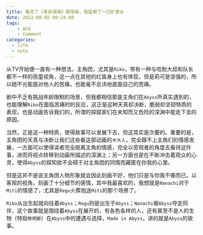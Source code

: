 ```yaml
---
title: 看完了《来自深渊》剧场版，我猛喝了一口矿泉水
date: 2022-08-05 00:24:08
tags:
    - ACG
    - Comment
categories:
  - life
  - note
---
```


从TV开始便一直有一种想法，主角团，尤其是`Riko`，带有一种与哈勃大叔和队长都不一样的孩童视角，这一点在其他的红笛身上也有体现，但是莉可是坚强的，所以她不光能面对他人的苦痛，也能毫不忌讳地直面自己的苦痛。

剧中不乏有挑战年龄限制的场景，但我都相信那是主角们在`Abyss`所真实遇到的，也能理解`Riko`在面临苦痛时的反应，这正是这种天真却决断，脆弱却坚韧特质的表现，也是动画告诉我们的，所谓的探窟家们在未知而又危险的深渊中能走下去的原因。

当然，正是这一种特质，使得故事可以发展下去，但这其实是次要的。重要的是，主角团的天真与决断让我们这些看这部动画的`半大人`，完全跟不上主角们的情感发展，一方面可以使得读者完全脱离主角的情感，完全以旁观者的角度去看待这件事，进而将视点转移到动画所描述的深渊上；另一方面也是在不断冲击着观众的心灵，使得`Abyss`的探知欲不会碍于对主角团的同情而藏匿在你我的心里。

但是这并不是说主角团人物形象就会因此刻画不好，他们只是与你我不像而已。以客观的视角，刻画了十分细节的感情，其中我最喜欢的，我想就是`Nanachi`对于`Miti`的情感了，尤其是`Regu`火葬炮送`Miti`的那个场景了。

`Riko`从出生起就向往着`Abyss`；`Regu`则是出生于`Abyss`；`Nanachi`被`Abyss`夺走同伴，这个故事就是围绕着`Abyss`在展开的，有各色各样的人，还有甚至不是人的生物（特指`黎明卿`）在`Abyss`中的遭遇与选择，`Made in Abyss`，讲的就是`Abyss`的故事。